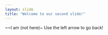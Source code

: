 ```yaml
---
layout: slide
title: "Welcome to our second slide!"
---
```

~~I am (not here)~
Use the left arrow to go back!
